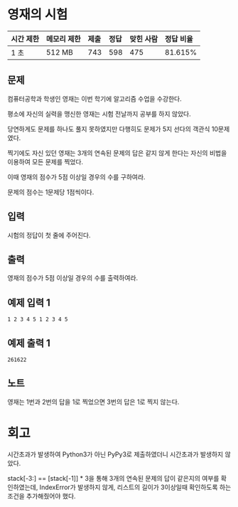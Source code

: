 # 영재의 시험 

| 시간 제한 | 메모리 제한 | 제출 | 정답 | 맞힌 사람 | 정답 비율 |
| :-------- | :---------- | :--- | :--- | :-------- | :-------- |
| 1 초      | 512 MB      | 743  | 598  | 475       | 81.615%   |

## 문제

컴퓨터공학과 학생인 영재는 이번 학기에 알고리즘 수업을 수강한다.

평소에 자신의 실력을 맹신한 영재는 시험 전날까지 공부를 하지 않았다.

당연하게도 문제를 하나도 풀지 못하였지만 다행히도 문제가 5지 선다의 객관식 10문제였다.

찍기에도 자신 있던 영재는 3개의 연속된 문제의 답은 같지 않게 한다는 자신의 비법을 이용하여 모든 문제를 찍었다.

이때 영재의 점수가 5점 이상일 경우의 수를 구하여라.

문제의 점수는 1문제당 1점씩이다.

## 입력

시험의 정답이 첫 줄에 주어진다.

## 출력

영재의 점수가 5점 이상일 경우의 수를 출력하여라.

## 예제 입력 1 

```
1 2 3 4 5 1 2 3 4 5
```

## 예제 출력 1 

```
261622
```

## 노트

영재는 1번과 2번의 답을 1로 찍었으면 3번의 답은 1로 찍지 않는다.

# 회고

시간초과가 발생하여 Python3가 아닌 PyPy3로 제출하였더니 시간초과가 발생하지 않았다.

stack[-3:] == [stack[-1]] * 3을 통해 3개의 연속된 문제의 답이 같은지의 여부를 확인하였는데, IndexError가 발생하지 않게, 리스트의 길이가 3이상일때 확인하도록 하는 조건을 추가해줬어야 했다.